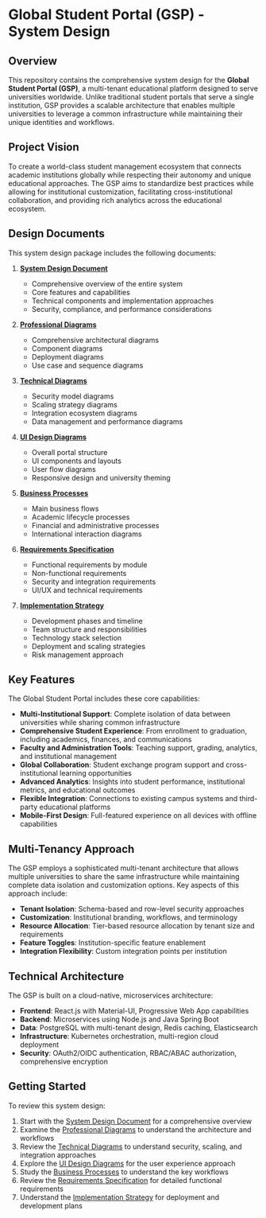 # Global Student Portal (GSP) - System Design

## Overview

This repository contains the comprehensive system design for the **Global Student Portal (GSP)**, a multi-tenant educational platform designed to serve universities worldwide. Unlike traditional student portals that serve a single institution, GSP provides a scalable architecture that enables multiple universities to leverage a common infrastructure while maintaining their unique identities and workflows.

## Project Vision

To create a world-class student management ecosystem that connects academic institutions globally while respecting their autonomy and unique educational approaches. The GSP aims to standardize best practices while allowing for institutional customization, facilitating cross-institutional collaboration, and providing rich analytics across the educational ecosystem.

## Design Documents

This system design package includes the following documents:

1. **[System Design Document](GSP_System_Design.md)**

   - Comprehensive overview of the entire system
   - Core features and capabilities
   - Technical components and implementation approaches
   - Security, compliance, and performance considerations

2. **[Professional Diagrams](professional_diagrams.md)**

   - Comprehensive architectural diagrams
   - Component diagrams
   - Deployment diagrams
   - Use case and sequence diagrams

3. **[Technical Diagrams](technical_diagrams.md)**

   - Security model diagrams
   - Scaling strategy diagrams
   - Integration ecosystem diagrams
   - Data management and performance diagrams

4. **[UI Design Diagrams](ui_design_diagrams.md)**

   - Overall portal structure
   - UI components and layouts
   - User flow diagrams
   - Responsive design and university theming

5. **[Business Processes](business_processes.md)**

   - Main business flows
   - Academic lifecycle processes
   - Financial and administrative processes
   - International interaction diagrams

6. **[Requirements Specification](requirements_specification.md)**

   - Functional requirements by module
   - Non-functional requirements
   - Security and integration requirements
   - UI/UX and technical requirements

7. **[Implementation Strategy](implementation_strategy.md)**
   - Development phases and timeline
   - Team structure and responsibilities
   - Technology stack selection
   - Deployment and scaling strategies
   - Risk management approach

## Key Features

The Global Student Portal includes these core capabilities:

- **Multi-Institutional Support**: Complete isolation of data between universities while sharing common infrastructure
- **Comprehensive Student Experience**: From enrollment to graduation, including academics, finances, and communications
- **Faculty and Administration Tools**: Teaching support, grading, analytics, and institutional management
- **Global Collaboration**: Student exchange program support and cross-institutional learning opportunities
- **Advanced Analytics**: Insights into student performance, institutional metrics, and educational outcomes
- **Flexible Integration**: Connections to existing campus systems and third-party educational platforms
- **Mobile-First Design**: Full-featured experience on all devices with offline capabilities

## Multi-Tenancy Approach

The GSP employs a sophisticated multi-tenant architecture that allows multiple universities to share the same infrastructure while maintaining complete data isolation and customization options. Key aspects of this approach include:

- **Tenant Isolation**: Schema-based and row-level security approaches
- **Customization**: Institutional branding, workflows, and terminology
- **Resource Allocation**: Tier-based resource allocation by tenant size and requirements
- **Feature Toggles**: Institution-specific feature enablement
- **Integration Flexibility**: Custom integration points per institution

## Technical Architecture

The GSP is built on a cloud-native, microservices architecture:

- **Frontend**: React.js with Material-UI, Progressive Web App capabilities
- **Backend**: Microservices using Node.js and Java Spring Boot
- **Data**: PostgreSQL with multi-tenant design, Redis caching, Elasticsearch
- **Infrastructure**: Kubernetes orchestration, multi-region cloud deployment
- **Security**: OAuth2/OIDC authentication, RBAC/ABAC authorization, comprehensive encryption

## Getting Started

To review this system design:

1. Start with the [System Design Document](GSP_System_Design.md) for a comprehensive overview
2. Examine the [Professional Diagrams](professional_diagrams.md) to understand the architecture and workflows
3. Review the [Technical Diagrams](technical_diagrams.md) to understand security, scaling, and integration approaches
4. Explore the [UI Design Diagrams](ui_design_diagrams.md) for the user experience approach
5. Study the [Business Processes](business_processes.md) to understand the key workflows
6. Review the [Requirements Specification](requirements_specification.md) for detailed functional requirements
7. Understand the [Implementation Strategy](implementation_strategy.md) for deployment and development plans

